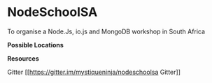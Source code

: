 # NodeSchoolSA
To organise a Node.Js, io.js and MongoDB workshop in South Africa

**Possible Locations**

**Resources**

Gitter [[https://gitter.im/mystiqueninja/nodeschoolsa Gitter]]
